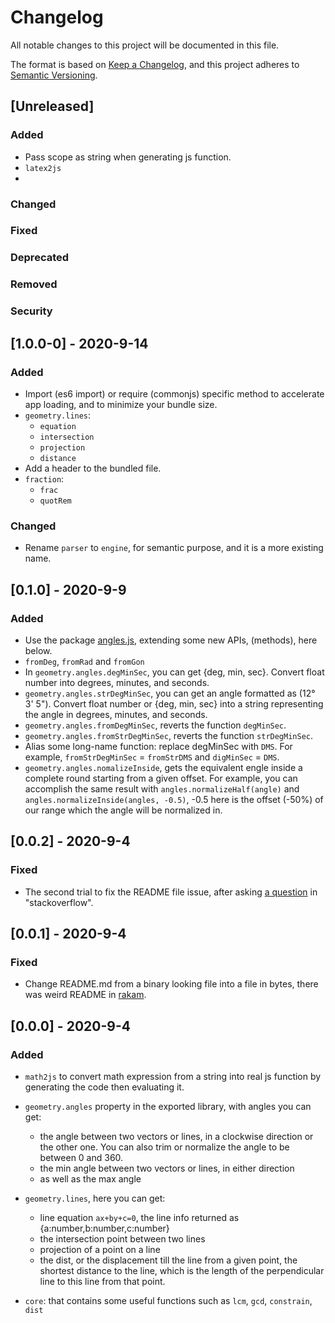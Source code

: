 
# Changelog
All notable changes to this project will be documented in this file.

The format is based on [Keep a Changelog](https://keepachangelog.com/en/1.0.0/),
and this project adheres to [Semantic Versioning](https://semver.org/spec/v2.0.0.html).

## [Unreleased]
### Added
- Pass scope as string when generating js function.
- `latex2js`
-  
### Changed
### Fixed
### Deprecated
### Removed
### Security

## [1.0.0-0] - 2020-9-14

### Added
- Import (es6 import) or require (commonjs) specific method to accelerate app loading, and to minimize your bundle size.
- `geometry.lines`:
  - `equation`
  - `intersection`
  - `projection`
  - `distance`
- Add a header to the bundled file.
- `fraction`:
  - `frac`
  - `quotRem`

### Changed
- Rename `parser` to `engine`, for semantic purpose, and it is a more existing name.


## [0.1.0] - 2020-9-9
### Added
- Use the package [angles.js](https://www.npmjs.com/package/angles), extending some new APIs, (methods), here below.
- `fromDeg`, `fromRad` and `fromGon`
- In `geometry.angles.degMinSec`, you can get {deg, min, sec}. Convert  float number into degrees, minutes, and seconds.
- `geometry.angles.strDegMinSec`, you can get an angle formatted as (12° 3' 5"). Convert float number or {deg, min, sec} into a string representing the angle in degrees, minutes, and seconds.
- `geometry.angles.fromDegMinSec`, reverts the function `degMinSec`.
- `geometry.angles.fromStrDegMinSec`, reverts the function `strDegMinSec`.
- Alias some long-name function: replace degMinSec with `DMS`. For example, `fromStrDegMinSec` = `fromStrDMS` and `digMinSec` = `DMS`.
- `geometry.angles.nomalizeInside`, gets the equivalent engle inside a complete round starting from a given offset. For example, you can accomplish the same result with `angles.normalizeHalf(angle)` and `angles.normalizeInside(angles, -0.5)`, -0.5 here is the offset (-50%) of our range which the angle will be normalized in.


## [0.0.2] - 2020-9-4
### Fixed
- The second trial to fix the README file issue, after asking [a question](https://stackoverflow.com/questions/63733460/readme-is-deformed-in-npmjs-but-appears-in-github) in "stackoverflow".



## [0.0.1] - 2020-9-4
### Fixed
- Change README.md from a binary looking file into a file in bytes, there was weird README in [rakam](https://npmjs.com/package/rakam).


## [0.0.0] - 2020-9-4

### Added

- `math2js` to convert math expression from a string into real js function by generating the code then evaluating it.

- `geometry.angles` property in the exported library, with angles you can get:
  - the angle between two vectors or lines, in a clockwise direction or the other one. You can also trim or normalize the angle to be between 0 and 360.
  - the min angle between two vectors or lines, in either direction
  - as well as the max angle

- `geometry.lines`, here you can get: 
  - line equation `ax+by+c=0`, the line info returned as {a:number,b:number,c:number}
  - the intersection point between two lines
  - projection of a point on a line
  - the dist, or the displacement till the line from a given point, the shortest distance to the line, which is the length of the perpendicular line to this line from that point.

- `core`: that contains some useful functions such as `lcm`, `gcd`, `constrain`, `dist`

